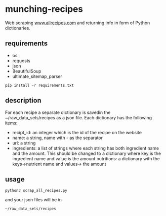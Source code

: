 # munching-recipes

Web scraping www.allrecipes.com and returning info in form of Python dictionaries.

## requirements
* os
* requests
* json
* BeautifulSoup
* ultimate_sitemap_parser 


```
pip install -r requirements.txt
```
## description
For each recipe a separate dictionary is savedin the ~/raw_data_sets/recipes as a json file. Each dictionary has the following items:
* recipt_id: an integer which is the id of the recipe on the website
* name: a string, name with - as the separator
* url: a string
* ingredients: a list of strings where each string has both ingredient name and the amount. This should be changed to a dictionary where key is the ingredient name and value is the amount nutritions: a dictionary with the keys->nutrient name and values-> the amount

## usage
```
python3 scrap_all_recipes.py
```
and your json files will be in 
```
~/raw_data_sets/recipes
```
